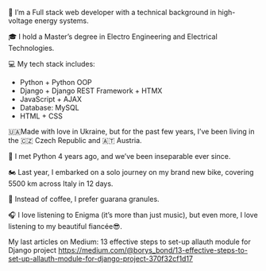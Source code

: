 👋 I’m a Full stack web developer with a technical background in high-voltage energy systems.

🎓 I hold a Master’s degree in Electro Engineering and Electrical Technologies.

💻 My tech stack includes:
- Python + Python OOP
- Django + Django REST Framework + HTMX
- JavaScript + AJAX
- Database: MySQL
- HTML + CSS

🇺🇦Made with love in Ukraine, but for the past few years, I’ve been living in the 🇨🇿 Czech Republic and 🇦🇹 Austria.

🐍 I met Python 4 years ago, and we’ve been inseparable ever since.

🏍 Last year, I embarked on a solo journey on my brand new bike, covering 5500 km across Italy in 12 days.

🍵 Instead of coffee, I prefer guarana granules.

🎧 I love listening to Enigma (it’s more than just music), but even more, I love listening to my beautiful fiancée😎.

My last articles on Medium:
13 effective steps to set-up allauth module for Django project
https://medium.com/@borys_bond/13-effective-steps-to-set-up-allauth-module-for-django-project-370f32cf1d17


